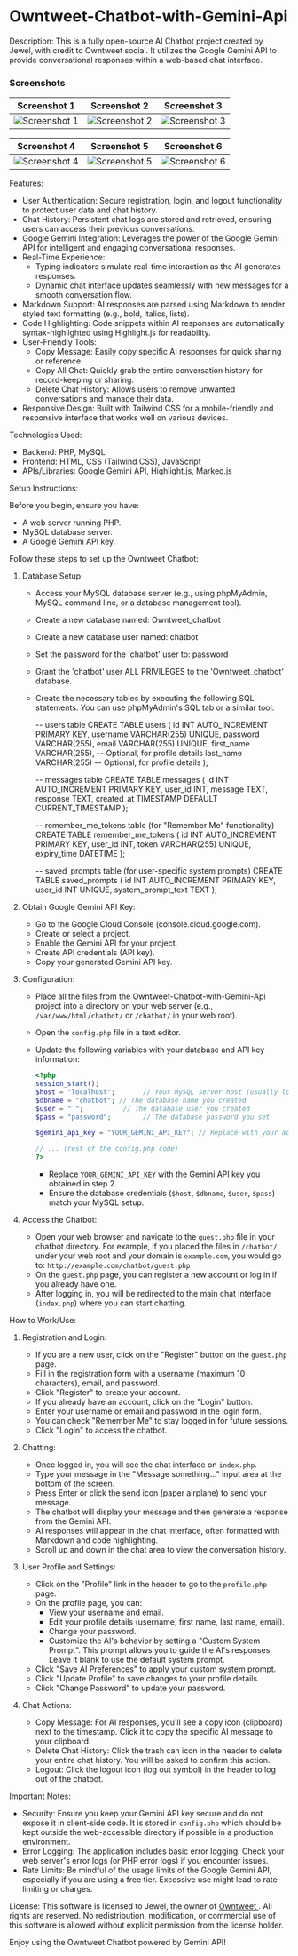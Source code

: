 # Owntweet-Chatbot-with-Gemini-Api

Description:
This is a fully open-source AI Chatbot project created by Jewel, with credit to Owntweet social.
It utilizes the Google Gemini API to provide conversational responses within a web-based chat interface.

### Screenshots

| Screenshot 1 | Screenshot 2 | Screenshot 3 |
|-------------|-------------|-------------|
| ![Screenshot 1](https://github.com/mkjuel25/Owntweet-Chatbot-with-Gemini-Api/blob/main/images/Screenshot/chatPage.jpg) | ![Screenshot 2](https://github.com/mkjuel25/Owntweet-Chatbot-with-Gemini-Api/blob/main/images/Screenshot/conversation.jpg) | ![Screenshot 3](https://github.com/mkjuel25/Owntweet-Chatbot-with-Gemini-Api/blob/main/images/Screenshot/profile.jpg) |

| Screenshot 4 | Screenshot 5 | Screenshot 6 |
|-------------|-------------|-------------|
| ![Screenshot 4](https://github.com/mkjuel25/Owntweet-Chatbot-with-Gemini-Api/blob/main/images/Screenshot/aiPreferenceOption.jpg) | ![Screenshot 5](https://github.com/mkjuel25/Owntweet-Chatbot-with-Gemini-Api/blob/main/images/Screenshot/aiPreferenceOption.jpg) | ![Screenshot 6](https://github.com/mkjuel25/Owntweet-Chatbot-with-Gemini-Api/blob/main/images/Screenshot/register.jpg) |



Features:

* User Authentication: Secure registration, login, and logout functionality to protect user data and chat history.
* Chat History: Persistent chat logs are stored and retrieved, ensuring users can access their previous conversations.
* Google Gemini Integration: Leverages the power of the Google Gemini API for intelligent and engaging conversational responses.
* Real-Time Experience:
    * Typing indicators simulate real-time interaction as the AI generates responses.
    * Dynamic chat interface updates seamlessly with new messages for a smooth conversation flow.
* Markdown Support: AI responses are parsed using Markdown to render styled text formatting (e.g., bold, italics, lists).
* Code Highlighting: Code snippets within AI responses are automatically syntax-highlighted using Highlight.js for readability.
* User-Friendly Tools:
    * Copy Message: Easily copy specific AI responses for quick sharing or reference.
    * Copy All Chat: Quickly grab the entire conversation history for record-keeping or sharing.
    * Delete Chat History: Allows users to remove unwanted conversations and manage their data.
* Responsive Design: Built with Tailwind CSS for a mobile-friendly and responsive interface that works well on various devices.

Technologies Used:

* Backend: PHP, MySQL
* Frontend: HTML, CSS (Tailwind CSS), JavaScript
* APIs/Libraries: Google Gemini API, Highlight.js, Marked.js

Setup Instructions:

Before you begin, ensure you have:
* A web server running PHP.
* MySQL database server.
* A Google Gemini API key.

Follow these steps to set up the Owntweet Chatbot:

1. Database Setup:
   * Access your MySQL database server (e.g., using phpMyAdmin, MySQL command line, or a database management tool).
   * Create a new database named: Owntweet_chatbot
   * Create a new database user named: chatbot
   * Set the password for the 'chatbot' user to: password
   * Grant the 'chatbot' user ALL PRIVILEGES to the 'Owntweet_chatbot' database.
   * Create the necessary tables by executing the following SQL statements. You can use phpMyAdmin's SQL tab or a similar tool:

     -- users table
     CREATE TABLE users (
         id INT AUTO_INCREMENT PRIMARY KEY,
         username VARCHAR(255) UNIQUE,
         password VARCHAR(255),
         email VARCHAR(255) UNIQUE,
         first_name VARCHAR(255), -- Optional, for profile details
         last_name VARCHAR(255)   -- Optional, for profile details
     );

     -- messages table
     CREATE TABLE messages (
         id INT AUTO_INCREMENT PRIMARY KEY,
         user_id INT,
         message TEXT,
         response TEXT,
         created_at TIMESTAMP DEFAULT CURRENT_TIMESTAMP
     );

     -- remember_me_tokens table (for "Remember Me" functionality)
     CREATE TABLE remember_me_tokens (
         id INT AUTO_INCREMENT PRIMARY KEY,
         user_id INT,
         token VARCHAR(255) UNIQUE,
         expiry_time DATETIME
     );

     -- saved_prompts table (for user-specific system prompts)
     CREATE TABLE saved_prompts (
         id INT AUTO_INCREMENT PRIMARY KEY,
         user_id INT UNIQUE,
         system_prompt_text TEXT
     );


2. Obtain Google Gemini API Key:
   * Go to the Google Cloud Console (console.cloud.google.com).
   * Create or select a project.
   * Enable the Gemini API for your project.
   * Create API credentials (API key).
   * Copy your generated Gemini API key.

3. Configuration:
   * Place all the files from the Owntweet-Chatbot-with-Gemini-Api project into a directory on your web server (e.g., `/var/www/html/chatbot/` or `/chatbot/` in your web root).
   * Open the `config.php` file in a text editor.
   * Update the following variables with your database and API key information:

     ```php
     <?php
     session_start();
     $host = "localhost";       // Your MySQL server host (usually localhost)
     $dbname = "chatbot"; // The database name you created
     $user = " ";          // The database user you created
     $pass = "password";        // The database password you set

     $gemini_api_key = "YOUR_GEMINI_API_KEY"; // Replace with your actual Gemini API key

     // ... (rest of the config.php code)
     ?>
     ```
     * Replace `YOUR_GEMINI_API_KEY` with the Gemini API key you obtained in step 2.
     * Ensure the database credentials (`$host`, `$dbname`, `$user`, `$pass`) match your MySQL setup.

4. Access the Chatbot:
   * Open your web browser and navigate to the `guest.php` file in your chatbot directory. For example, if you placed the files in `/chatbot/` under your web root and your domain is `example.com`, you would go to: `http://example.com/chatbot/guest.php`
   * On the `guest.php` page, you can register a new account or log in if you already have one.
   * After logging in, you will be redirected to the main chat interface (`index.php`) where you can start chatting.

How to Work/Use:

1. Registration and Login:
   * If you are a new user, click on the "Register" button on the `guest.php` page.
   * Fill in the registration form with a username (maximum 10 characters), email, and password.
   * Click "Register" to create your account.
   * If you already have an account, click on the "Login" button.
   * Enter your username or email and password in the login form.
   * You can check "Remember Me" to stay logged in for future sessions.
   * Click "Login" to access the chatbot.

2. Chatting:
   * Once logged in, you will see the chat interface on `index.php`.
   * Type your message in the "Message something..." input area at the bottom of the screen.
   * Press Enter or click the send icon (paper airplane) to send your message.
   * The chatbot will display your message and then generate a response from the Gemini API.
   * AI responses will appear in the chat interface, often formatted with Markdown and code highlighting.
   * Scroll up and down in the chat area to view the conversation history.

3. User Profile and Settings:
   * Click on the "Profile" link in the header to go to the `profile.php` page.
   * On the profile page, you can:
     * View your username and email.
     * Edit your profile details (username, first name, last name, email).
     * Change your password.
     * Customize the AI's behavior by setting a "Custom System Prompt". This prompt allows you to guide the AI's responses. Leave it blank to use the default system prompt.
   * Click "Save AI Preferences" to apply your custom system prompt.
   * Click "Update Profile" to save changes to your profile details.
   * Click "Change Password" to update your password.

4. Chat Actions:
   * Copy Message: For AI responses, you'll see a copy icon (clipboard) next to the timestamp. Click it to copy the specific AI message to your clipboard.
   * Delete Chat History: Click the trash can icon in the header to delete your entire chat history. You will be asked to confirm this action.
   * Logout: Click the logout icon (log out symbol) in the header to log out of the chatbot.

Important Notes:

* Security: Ensure you keep your Gemini API key secure and do not expose it in client-side code. It is stored in `config.php` which should be kept outside the web-accessible directory if possible in a production environment.
* Error Logging: The application includes basic error logging. Check your web server's error logs (or PHP error logs) if you encounter issues.
* Rate Limits: Be mindful of the usage limits of the Google Gemini API, especially if you are using a free tier. Excessive use might lead to rate limiting or charges.

License:
This software is licensed to Jewel, the owner of [Owntweet ](https://owntweet.com).
All rights are reserved. No redistribution, modification, or commercial use of this software is allowed without explicit permission from the license holder.

Enjoy using the Owntweet Chatbot powered by Gemini API!
